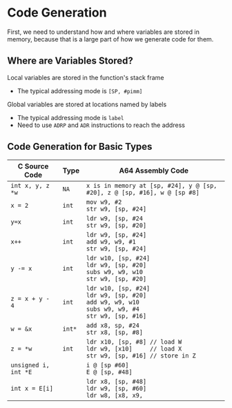 # Code Generation

First, we need to understand how and where variables are stored in memory, because that is a large part of how we generate code for them.

## Where are Variables Stored?

Local variables are stored in the function's stack frame
- The typical addressing mode is `[SP, #pimm]`

Global variables are stored at locations named by labels
- The typical addressing mode is `label`
- Need to use `ADRP` and `ADR` instructions to reach the address

## Code Generation for Basic Types

| C Source Code        | Type   | A64 Assembly Code                                                                                            |
| -------------------- | ------ | ------------------------------------------------------------------------------------------------------------ |
| `int x, y, z *w`     | `NA`   | `x is in memory at [sp, #24], y @ [sp, #20], z @ [sp, #16], w @ [sp #8]`                                     |
| `x = 2`              | `int`  | `mov w9, #2`<br>`str w9, [sp, #24]`                                                                          |
| `y=x`                | `int`  | `ldr w9, [sp, #24`<br>`str w9, [sp, #20]`                                                                    |
| `x++`                | `int`  | `ldr w9, [sp, #24]`<br>`add w9, w9, #1`<br>`str w9, [sp, #24]`                                               |
| `y -= x`             | `int`  | `ldr w10, [sp, #24]`<br>`ldr w9, [sp, #20]`<br>`subs w9, w9, w10`<br>`str w9, [sp, #20]`                     |
| `z = x + y - 4`      | `int`  | `ldr w10, [sp, #24]`<br>`ldr w9, [sp, #20]`<br>`add w9, w9, w10`<br>`subs w9, w9, #4`<br>`str w9, [sp, #16]` |
| `w = &x`             | `int*` | `add x8, sp, #24`<br>`str x8, [sp, #8]`                                                                      |
| `z = *w`             | `int`  | `ldr x10, [sp, #8] // load W`<br>`ldr w9, [x10]     // load X`<br>`str w9, [sp, #16] // store in Z`          |
| `unsigned i, int *E` |        | `i @ [sp #60]`<br>`E @ [sp, #48]`                                                                            |
| `int x = E[i]`       |        | `ldr x8, [sp, #48]`<br>`ldr w9, [sp, #60]`<br>`ldr w8, [x8, x9, `                                            |
